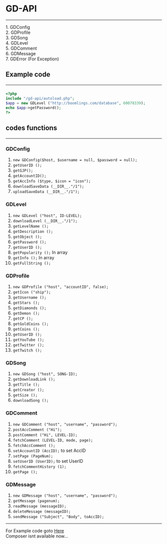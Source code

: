 # GD-API
<hr>
1. GDConfig <br>
2. GDProfile <br>
3. GDSong<br>
4. GDLevel<br>
5. GDComment<br>
6. GDMessage<br>
7. GDError (For Exception)

## Example code<hr>
```php
<?php
include "/gd-api/autoload.php";
$app = new GDLevel ("http://boomlings.com/database", 60078339);
echo $app->getPassword();
?>
```
## codes functions<hr>
### GDConfig
1. ```new GDConfig($host, $username = null, $password = null);```</br>
2. ```getUserID ();```</br>
3. ```getGJP();```</br>
4. ```getAccountID();```</br>
5. ```getAccInfo ($type, $icon = "icon");```</br>
6. ```downloadSaveData (__DIR__."/1");```</br>
7. ```uploadSaveData (__DIR__."/1");```</br>

### GDLevel

1. ```new GDLevel ("host", ID-LEVEL);```</br>
2. ```downloadLevel (__DIR__."/1");```</br>
3. ```getLevelName ();```</br>
4. ```getDescription ();```</br>
5. ```getObject ();```</br>
6. ```getPassword ();```</br>
7. ```getUserID ();```</br>
8. ```getPopularity ();``` In array </br>
9. ```getInfo ();``` In array </br>
10. ```getFullString ();``` </br>

### GDProfile

1. ```new GDProfile ("host", "accountID", false);```</br>
2. ```getIcon ("ship");```</br>
3. ```getUsername ();```</br>
4. ```getStars ();```</br>
5. ```getDiamonds ();```</br>
6. ```getDemon ();```</br>
7. ```getCP ();```</br>
8. ```getGoldCoins ();```</br>
9. ```getCoins ();```</br>
10. ```getUserID ();```</br>
11. ```getYouTube ();```</br>
12. ```getTwitter ();```</br>
13. ```getTwitch ();```</br>

### GDSong

1. ```new GDSong ("host", SONG-ID);```</br>
2. ```getDownloadLink ();```</br>
3. ```getTitle ();```</br>
4. ```getCreator ();```</br>
5. ```getSize ();```</br>
6. ```downloadSong ();```</br>

### GDComment

1. ```new GDComment ("host", "username", "password");```</br>
2. ```postAccComment ("Hi");```</br>
3. ```postComment ("Hi", LEVEL-ID);```</br>
4. ```fetchComment (LEVEL-ID, mode, page);```</br>
5. ```fetchAccComment ();```</br>
6. ```setAccountID (AccID);``` to set AccID</br>
7. ```setPage (PageNum);```</br>
8. ```setUserID (UserID);``` to set UserID </b>
9. ```fetchCommentHistory (1);```</br>
10. ```getPage ();```</br>

### GDMessage

1. ```new GDMessage ("host", "username", "password");```</br>
2. ```getMessage (pagenum);```</br>
3. ```readMessage (messageID);```</br>
4. ```deleteMessage (messageID);```</br>
5. ```sendMessage ("Subject", "Body", toAccID);```</br>

<hr>
For Example code goto <a href="https://github.com/FamryAmri/GD-API/tree/master/test">Here </a>
<br>
Composer isnt available now...
